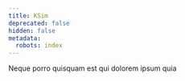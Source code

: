 ```yaml
---
title: KSim
deprecated: false
hidden: false
metadata:
  robots: index
---
```

<Cards columns={1}>
  <Card title="First Card" href="https://readme.com" icon="fa-home" target="_blank">
    Neque porro quisquam est qui dolorem ipsum quia
  </Card>
</Cards>
